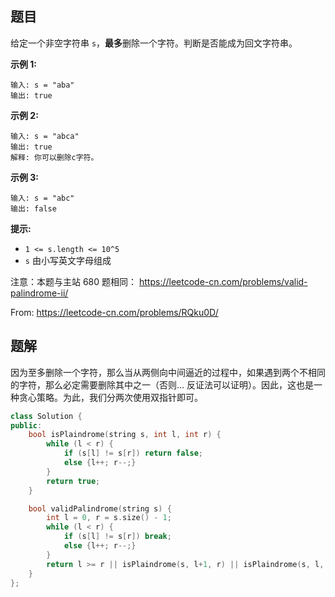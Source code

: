 ## 题目

给定一个非空字符串 `s`，**最多**删除一个字符。判断是否能成为回文字符串。

 

**示例 1:**

```
输入: s = "aba"
输出: true
```

**示例 2:**

```
输入: s = "abca"
输出: true
解释: 你可以删除c字符。
```

**示例 3:**

```
输入: s = "abc"
输出: false
```

 

**提示:**

- `1 <= s.length <= 10^5`
- `s` 由小写英文字母组成



注意：本题与主站 680 题相同： https://leetcode-cn.com/problems/valid-palindrome-ii/

From: https://leetcode-cn.com/problems/RQku0D/



## 题解

因为至多删除一个字符，那么当从两侧向中间逼近的过程中，如果遇到两个不相同的字符，那么必定需要删除其中之一（否则… 反证法可以证明）。因此，这也是一种贪心策略。为此，我们分两次使用双指针即可。

```c++
class Solution {
public:
    bool isPlaindrome(string s, int l, int r) {
        while (l < r) {
            if (s[l] != s[r]) return false;
            else {l++; r--;}
        }
        return true;
    }

    bool validPalindrome(string s) {
        int l = 0, r = s.size() - 1;
        while (l < r) {
            if (s[l] != s[r]) break;
            else {l++; r--;}
        }
        return l >= r || isPlaindrome(s, l+1, r) || isPlaindrome(s, l, r-1);
    }
};
```

